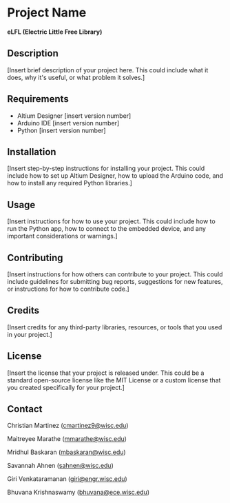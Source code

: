 # Project Name

**eLFL (Electric Little Free Library)**

## Description

[Insert brief description of your project here. This could include what it does, why it's useful, or what problem it solves.]

## Requirements

- Altium Designer [insert version number]
- Arduino IDE [insert version number]
- Python [insert version number]

## Installation

[Insert step-by-step instructions for installing your project. This could include how to set up Altium Designer, how to upload the Arduino code, and how to install any required Python libraries.]

## Usage

[Insert instructions for how to use your project. This could include how to run the Python app, how to connect to the embedded device, and any important considerations or warnings.]

## Contributing

[Insert instructions for how others can contribute to your project. This could include guidelines for submitting bug reports, suggestions for new features, or instructions for how to contribute code.]

## Credits

[Insert credits for any third-party libraries, resources, or tools that you used in your project.]

## License

[Insert the license that your project is released under. This could be a standard open-source license like the MIT License or a custom license that you created specifically for your project.]

## Contact

Christian Martinez (cmartinez9@wisc.edu)

Maitreyee Marathe (mmarathe@wisc.edu)

Mridhul Baskaran (mbaskaran@wisc.edu)

Savannah Ahnen (sahnen@wisc.edu)

Giri Venkataramanan (giri@engr.wisc.edu)

Bhuvana Krishnaswamy (bhuvana@ece.wisc.edu)


